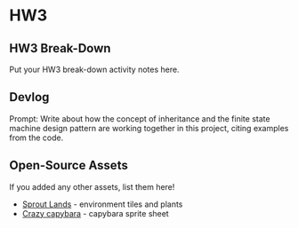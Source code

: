 # HW3
## HW3 Break-Down
Put your HW3 break-down activity notes here.

## Devlog
Prompt: Write about how the concept of inheritance and the finite state machine design pattern are working together in this project, citing examples from the code. 

## Open-Source Assets
If you added any other assets, list them here!
- [Sprout Lands](https://cupnooble.itch.io/sprout-lands-asset-pack) - environment tiles and plants
- [Crazy capybara](https://angelkx.itch.io/crazy-capybara) - capybara sprite sheet